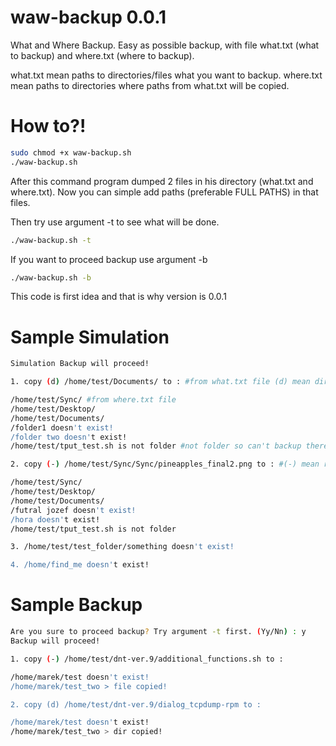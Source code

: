 # waw-backup 0.0.1
What and Where Backup. Easy as possible backup, with file what.txt (what to backup) and where.txt (where to backup).

what.txt mean paths to directories/files what you want to backup.
where.txt mean paths to directories where paths from what.txt will be copied.

# How to?!
```bash
sudo chmod +x waw-backup.sh
./waw-backup.sh
```
After this command program dumped 2 files in his directory (what.txt and where.txt).
Now you can simple add paths (preferable FULL PATHS) in that files.

Then try use argument -t to see what will be done. 
```bash
./waw-backup.sh -t
```
If you want to proceed backup use argument -b
```bash
./waw-backup.sh -b
```

This code is first idea and that is why version is 0.0.1

# Sample Simulation
```bash
Simulation Backup will proceed!

1. copy (d) /home/test/Documents/ to : #from what.txt file (d) mean directory

/home/test/Sync/ #from where.txt file
/home/test/Desktop/
/home/test/Documents/
/folder1 doesn't exist!
/folder two doesn't exist!
/home/test/tput_test.sh is not folder #not folder so can't backup there

2. copy (-) /home/test/Sync/Sync/pineapples_final2.png to : #(-) mean regular file

/home/test/Sync/
/home/test/Desktop/
/home/test/Documents/
/futral jozef doesn't exist!
/hora doesn't exist!
/home/test/tput_test.sh is not folder

3. /home/test/test_folder/something doesn't exist!

4. /home/find_me doesn't exist!
```

# Sample Backup
```bash
Are you sure to proceed backup? Try argument -t first. (Yy/Nn) : y
Backup will proceed!

1. copy (-) /home/test/dnt-ver.9/additional_functions.sh to :

/home/marek/test doesn't exist!
/home/marek/test_two > file copied!

2. copy (d) /home/test/dnt-ver.9/dialog_tcpdump-rpm to :

/home/marek/test doesn't exist!
/home/marek/test_two > dir copied!
```
